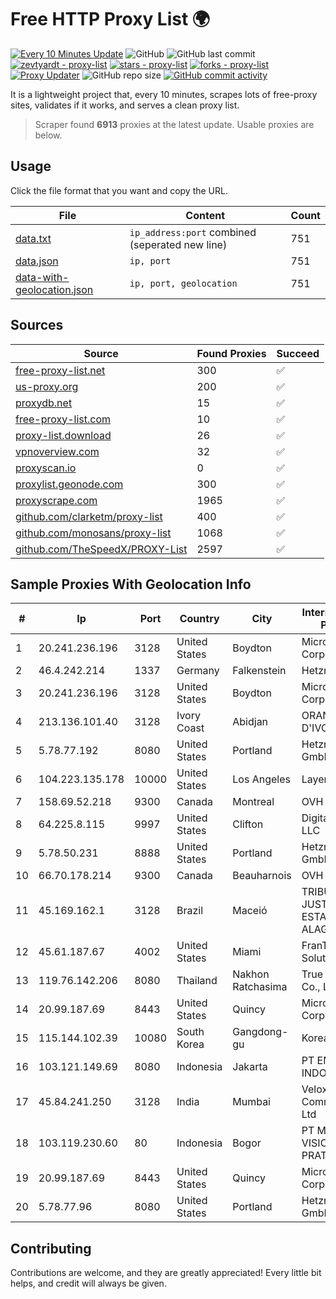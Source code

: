 
# Free HTTP Proxy List 🌍

[![Every 10 Minutes Update](https://github.com/mertguvencli/http-proxy-list/actions/workflows/main.yml/badge.svg?branch=main)](https://github.com/mertguvencli/http-proxy-list/actions/workflows/main.yml)
![GitHub](https://img.shields.io/github/license/mertguvencli/http-proxy-list)
![GitHub last commit](https://img.shields.io/github/last-commit/mertguvencli/http-proxy-list)
[![zevtyardt - proxy-list](https://img.shields.io/static/v1?label=zevtyardt&message=proxy-list&color=blue&logo=github)](https://github.com/zevtyardt/proxy-list "Go to GitHub repo")
[![stars - proxy-list](https://img.shields.io/github/stars/zevtyardt/proxy-list?style=social)](https://github.com/zevtyardt/proxy-list)
[![forks - proxy-list](https://img.shields.io/github/forks/zevtyardt/proxy-list?style=social)](https://github.com/zevtyardt/proxy-list)
[![Proxy Updater](https://github.com/zevtyardt/proxy-list/workflows/Proxy%20Updater/badge.svg)](https://github.com/zevtyardt/proxy-list/actions?query=workflow:"Proxy+Updater")
![GitHub repo size](https://img.shields.io/github/repo-size/zevtyardt/proxy-list)
[![GitHub commit activity](https://img.shields.io/github/commit-activity/m/zevtyardt/proxy-list?logo=commits)](https://github.com/zevtyardt/proxy-list/commits/main)

It is a lightweight project that, every 10 minutes, scrapes lots of free-proxy sites, validates if it works, and serves a clean proxy list.

> Scraper found **6913** proxies at the latest update. Usable proxies are below.

## Usage

Click the file format that you want and copy the URL.

|File|Content|Count|
|----|-------|-----|
|[data.txt](https://raw.githubusercontent.com/mertguvencli/http-proxy-list/main/proxy-list/data.txt)|`ip_address:port` combined (seperated new line)|751|
|[data.json](https://raw.githubusercontent.com/mertguvencli/http-proxy-list/main/proxy-list/data.json)|`ip, port`|751|
|[data-with-geolocation.json](https://raw.githubusercontent.com/mertguvencli/http-proxy-list/main/proxy-list/data-with-geolocation.json)|`ip, port, geolocation`|751|

## Sources

|Source|Found Proxies|Succeed|
|------|-------------|-------|
|[free-proxy-list.net](https://free-proxy-list.net)|300|✅|
|[us-proxy.org](https://www.us-proxy.org)|200|✅|
|[proxydb.net](http://proxydb.net)|15|✅|
|[free-proxy-list.com](https://free-proxy-list.com/?page=&port=&type%5B%5D=http&type%5B%5D=https&up_time=0&search=Search)|10|✅|
|[proxy-list.download](https://www.proxy-list.download/HTTP)|26|✅|
|[vpnoverview.com](https://vpnoverview.com/privacy/anonymous-browsing/free-proxy-servers)|32|✅|
|[proxyscan.io](https://www.proxyscan.io)|0|✅|
|[proxylist.geonode.com](https://proxylist.geonode.com/api/proxy-list?limit=300&page=1&sort_by=lastChecked&sort_type=desc&protocols=http,https)|300|✅|
|[proxyscrape.com](https://api.proxyscrape.com/v2/?request=displayproxies&protocol=http&timeout=10000&country=all&ssl=all&anonymity=all)|1965|✅|
|[github.com/clarketm/proxy-list](https://raw.githubusercontent.com/clarketm/proxy-list/master/proxy-list-raw.txt)|400|✅|
|[github.com/monosans/proxy-list](https://raw.githubusercontent.com/monosans/proxy-list/main/proxies/http.txt)|1068|✅|
|[github.com/TheSpeedX/PROXY-List](https://raw.githubusercontent.com/TheSpeedX/PROXY-List/master/http.txt)|2597|✅|


## Sample Proxies With Geolocation Info

|#|Ip|Port|Country|City|Internet Service Provider|
|-|--|----|-------|----|-------------------------|
|1|20.241.236.196|3128|United States|Boydton|Microsoft Corporation|
|2|46.4.242.214|1337|Germany|Falkenstein|Hetzner|
|3|20.241.236.196|3128|United States|Boydton|Microsoft Corporation|
|4|213.136.101.40|3128|Ivory Coast|Abidjan|ORANGE COTE D'IVOIRE|
|5|5.78.77.192|8080|United States|Portland|Hetzner Online GmbH|
|6|104.223.135.178|10000|United States|Los Angeles|LayerHost|
|7|158.69.52.218|9300|Canada|Montreal|OVH SAS|
|8|64.225.8.115|9997|United States|Clifton|DigitalOcean, LLC|
|9|5.78.50.231|8888|United States|Portland|Hetzner Online GmbH|
|10|66.70.178.214|9300|Canada|Beauharnois|OVH SAS|
|11|45.169.162.1|3128|Brazil|Maceió|TRIBUNAL DE JUSTIÇA DO ESTADO DE ALAGOAS|
|12|45.61.187.67|4002|United States|Miami|FranTech Solutions|
|13|119.76.142.206|8080|Thailand|Nakhon Ratchasima|True Internet Co., Ltd.|
|14|20.99.187.69|8443|United States|Quincy|Microsoft Corporation|
|15|115.144.102.39|10080|South Korea|Gangdong-gu|Korea Telecom|
|16|103.121.149.69|8080|Indonesia|Jakarta|PT EMERIO INDONESIA|
|17|45.84.241.250|3128|India|Mumbai|VeloxServ Communications Ltd|
|18|103.119.230.60|80|Indonesia|Bogor|PT MITRA VISIONER PRATAMA|
|19|20.99.187.69|8443|United States|Quincy|Microsoft Corporation|
|20|5.78.77.96|8080|United States|Portland|Hetzner Online GmbH|



## Contributing

Contributions are welcome, and they are greatly appreciated! Every
little bit helps, and credit will always be given.

